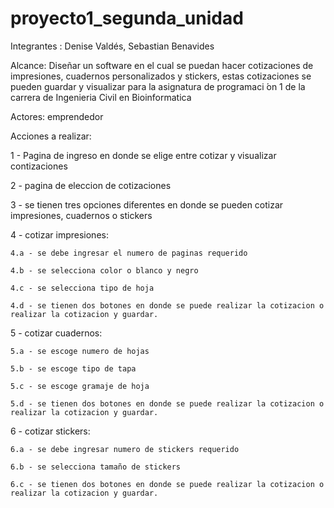 # proyecto1_segunda_unidad

Integrantes : Denise Valdés, 
              Sebastian Benavides 
              
Alcance:
Diseñar un software en el cual se puedan hacer cotizaciones de impresiones, cuadernos personalizados y stickers, estas cotizaciones se pueden guardar y visualizar para la asignatura de programaci ́on 1 de la carrera de Ingenieria Civil en Bioinformatica 

Actores:
emprendedor


Acciones a realizar:

1 - Pagina de ingreso en donde se elige entre cotizar y visualizar contizaciones 

2 - pagina de eleccion de cotizaciones 

3 - se tienen tres opciones diferentes en donde se pueden cotizar impresiones, cuadernos o stickers 

4 - cotizar impresiones: 

    4.a - se debe ingresar el numero de paginas requerido

    4.b - se selecciona color o blanco y negro 

    4.c - se selecciona tipo de hoja

    4.d - se tienen dos botones en donde se puede realizar la cotizacion o realizar la cotizacion y guardar.

5 - cotizar cuadernos: 

    5.a - se escoge numero de hojas

    5.b - se escoge tipo de tapa

    5.c - se escoge gramaje de hoja 

    5.d - se tienen dos botones en donde se puede realizar la cotizacion o realizar la cotizacion y guardar.

6 - cotizar stickers: 

    6.a - se debe ingresar numero de stickers requerido

    6.b - se selecciona tamaño de stickers 

    6.c - se tienen dos botones en donde se puede realizar la cotizacion o realizar la cotizacion y guardar.
